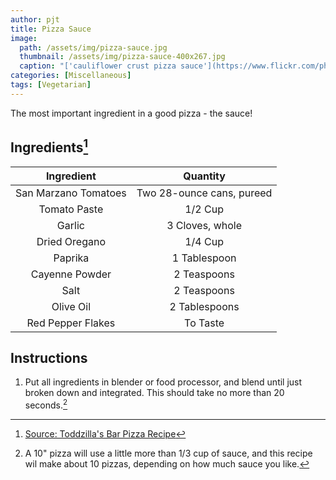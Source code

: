 ```yaml
---
author: pjt
title: Pizza Sauce
image:
  path: /assets/img/pizza-sauce.jpg
  thumbnail: /assets/img/pizza-sauce-400x267.jpg
  caption: "['cauliflower crust pizza sauce'](https://www.flickr.com/photos/130283013@N07/16430616733) by [hallosunnymama](https://www.flickr.com/photos/130283013@N07) is licensed under [CC BY-SA 2.0](https://creativecommons.org/licenses/by-sa/2.0/?ref=ccsearch&atype=rich)"
categories: [Miscellaneous]
tags: [Vegetarian]
---
```


The most important ingredient in a good pizza - the sauce!

## Ingredients[^1]

| Ingredient | Quantity |
|:-:|:-:|
| San Marzano Tomatoes | Two 28-ounce cans, pureed |
| Tomato Paste | 1/2 Cup |
| Garlic | 3 Cloves, whole |
| Dried Oregano | 1/4 Cup |
| Paprika | 1 Tablespoon |
| Cayenne Powder | 2 Teaspoons |
| Salt | 2 Teaspoons |
| Olive Oil | 2 Tablespoons |
| Red Pepper Flakes | To Taste |

## Instructions

1. Put all ingredients in blender or food processor, and blend until just broken down and integrated. This should take no more than 20 seconds.[^2]

[^1]: [Source: Toddzilla's Bar Pizza Recipe](https://barpizzabarpizza.com/recipe/toddzillas-bar-pizza-recipe/)
[^2]: A 10" pizza will use a little more than 1/3 cup of sauce, and this recipe wil make about 10 pizzas, depending on how much sauce you like.
